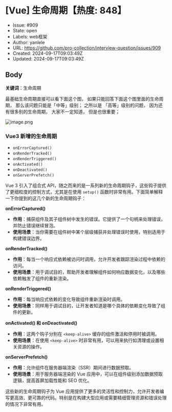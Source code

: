 # [Vue] 生命周期【热度: 848】

- Issue: #909
- State: open
- Labels: web框架
- Author: yanlele
- URL: https://github.com/pro-collection/interview-question/issues/909
- Created: 2024-09-17T09:03:49Z
- Updated: 2024-09-17T09:03:49Z

## Body

**关键词**：生命周期

最基础生命周期直接可以看下面这个图， 如果只能回答下面这个图里面的生命周期， 那么该问题只能是「中等」级别； 之所以是 「高等」级别的问题， 因为还有很多别的生命周期， 大家不一定知道， 但是也很重要；

![image.png](https://p0-xtjj-private.juejin.cn/tos-cn-i-73owjymdk6/135d7bede61b4423961c2dfb208f44a7~tplv-73owjymdk6-jj-mark-v1:0:0:0:0:5o6Y6YeR5oqA5pyv56S-5Yy6IEAg5pm05bCP56-G:q75.awebp?policy=eyJ2bSI6MywidWlkIjoiNDEyNTAyMzM1Nzg5OTM2NyJ9&rk3s=e9ecf3d6&x-orig-authkey=f32326d3454f2ac7e96d3d06cdbb035152127018&x-orig-expires=1726649822&x-orig-sign=7AZx17uuMqrw4eKTe%2BJoj%2FHSI4c%3D)

### Vue3 新增的生命周期

- `onErrorCaptured()`
- `onRenderTracked()`
- `onRenderTriggered()`
- `onActivated()`
- `onDeactivated()`
- `onServerPrefetch()`

Vue 3 引入了组合式 API，随之而来的是一系列新的生命周期钩子，这些钩子提供了更细粒度的控制方式，尤其是在使用 `setup()` 函数时非常有用。下面简单解释一下你提到的这几个新的生命周期钩子：

**onErrorCaptured()**

- **作用**：捕获组件及其子组件树中发生的错误。它提供了一个句柄来处理错误，并防止错误继续冒泡。
- **使用场景**：当你需要在组件树中某个层级捕获并处理错误时使用，特别适用于构建错误边界。

**onRenderTracked()**

- **作用**：每当一个响应式依赖被访问时调用，允许开发者跟踪渲染过程中依赖的访问。
- **使用场景**：用于调试目的，帮助开发者理解组件如何响应数据变化，以及哪些依赖触发了组件的重新渲染。

**onRenderTriggered()**

- **作用**：每当响应式依赖的变化导致组件重新渲染时调用。
- **使用场景**：同样用于调试目的，让开发者知道是哪个具体的依赖变化导致了组件的更新。

**onActivated() 和 onDeactivated()**

- **作用**：这两个钩子分别在 `<keep-alive>` 缓存的组件激活和停用时被调用。
- **使用场景**：在使用 `<keep-alive>` 时非常有用，可以用来执行如清理或设置相关资源的操作。

**onServerPrefetch()**

- **作用**：允许组件在服务器端渲染（SSR）期间进行数据预取。
- **使用场景**：用于服务器端渲染的 Vue 应用中，可以在组件级别添加数据预取逻辑，提高首屏加载性能和 SEO 优化。

这些新的生命周期钩子为 Vue 应用提供了更多的灵活性和控制力，允许开发者编写更高效、更可靠的代码。特别是在构建大型应用或需要精细管理资源和错误处理的情况下非常有用。

